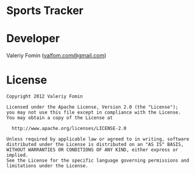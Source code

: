 # Sports Tracker

# Developer

Valeriy Fomin ([valfom.com@gmail.com][email])

# License

    Copyright 2012 Valeriy Fomin

    Licensed under the Apache License, Version 2.0 (the "License");
    you may not use this file except in compliance with the License.
    You may obtain a copy of the License at

      http://www.apache.org/licenses/LICENSE-2.0

    Unless required by applicable law or agreed to in writing, software
    distributed under the License is distributed on an "AS IS" BASIS,
    WITHOUT WARRANTIES OR CONDITIONS OF ANY KIND, either express or implied.
    See the License for the specific language governing permissions and
    limitations under the License.
    
[email]: mailto:valfom.com@gmail.com "valfom.com@gmail.com"